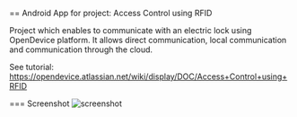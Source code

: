 == Android App for project: Access Control using RFID

Project which enables to communicate with an electric lock using OpenDevice platform. It allows direct communication, local communication and communication through the cloud.

See tutorial: https://opendevice.atlassian.net/wiki/display/DOC/Access+Control+using+RFID

=== Screenshot
![screenshot](/images/screenshot.png?raw=true)